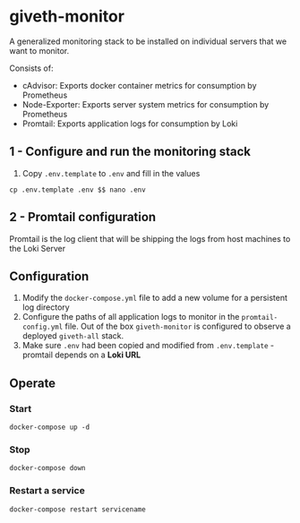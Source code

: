 # giveth-monitor

A generalized monitoring stack to be installed on individual servers that we want to monitor.

Consists of:

- cAdvisor: Exports docker container metrics for consumption by Prometheus
- Node-Exporter: Exports server system metrics for consumption by Prometheus
- Promtail: Exports application logs for consumption by Loki

## 1 - Configure and run the monitoring stack

1. Copy `.env.template` to `.env` and fill in the values

```
cp .env.template .env $$ nano .env
```

## 2 - Promtail configuration

Promtail is the log client that will be shipping the logs from host machines to the Loki Server

## Configuration

1. Modify the `docker-compose.yml` file to add a new volume for a persistent log directory
2. Configure the paths of all application logs to monitor in the `promtail-config.yml` file. Out of the box `giveth-monitor` is configured to observe a deployed `giveth-all` stack.
3. Make sure `.env` had been copied and modified from `.env.template` - promtail depends on a **Loki URL**

## Operate

### Start

```
docker-compose up -d
```

### Stop

```
docker-compose down
```

### Restart a service

```
docker-compose restart servicename
```
